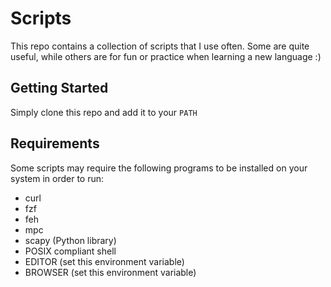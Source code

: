 # Scripts #
This repo contains a collection of scripts that I use often. Some are quite
useful, while others are for fun or practice when learning a new language :)

## Getting Started ##
Simply clone this repo and add it to your `PATH`

## Requirements ##
Some scripts may require the following programs to be installed on your system
in order to run:
- curl
- fzf
- feh
- mpc
- scapy (Python library)
- POSIX compliant shell
- EDITOR (set this environment variable)
- BROWSER (set this environment variable)

